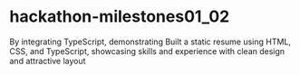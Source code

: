 # hackathon-milestones01_02
By integrating TypeScript, demonstrating Built a static resume using HTML, CSS, and TypeScript, showcasing skills and experience with clean design and attractive layout
